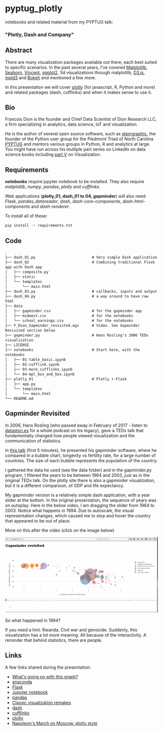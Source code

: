 # pyptug_plotly

notebooks and related material from my PYPTUG talk:

### "Plotly, Dash and Company"

## Abstract

There are many visualization packages available out there, each best suited to specific scenarios. In the past 
several years, I've covered [Matplotlib](http://matplotlib.org), [Seaborn](http://seaborn.pydata.org), 
[Vincent](https://github.com/wrobstory/vincent), [ggplot2](http://ggplot2.org), 3d visualizations through matplotlib,
[D3.js](http://D3js.org), [mpld3](https://mpld3.github.io/) and [Bokeh](https://bokeh.pydata.org/en/latest/) and
mentioned a few more. 

In this presentation we will cover [plotly](http://plot.ly) (for javascript, R, Python and more) and related packages
(dash, cufflinks) and when it makes sense to use it.


## Bio

Francois Dion is the founder and Chief Data Scientist of Dion Research LLC, a firm specializing in analytics,
data science, IoT and visualization. 

He is the author of several open source software, such as [stemgraphic](www.stemgraphic.org), the founder of the
Python user group for the Piedmont Triad of North Carolina [PYPTUG](www.pyptug.org) and mentors various groups
in Python, R and analytics at large. You might have run across his multiple part series on LinkedIn on 
data science books including [part V](https://www.linkedin.com/pulse/ex-libris-data-scientist-part-v-visualization-francois-dion) on Visualization.

## Requirements

**notebooks** require jupyter notebook to be installed. They also require _matplotlib_, _numpy_, _pandas_, 
_plotly_ and _cufflinks_.

Web applications (**plotly_01, dash_01 to 04, gapminder**) will also need _Flask_, _pandas_datareader_, _dash_,
_dash-core-components_, _dash-html-components_ and _dash-renderer_.

To install all of these:
```bash
pip install -r requirements.txt
```




## Code

```
.
├── dash_01.py                          # Very simple Dash application
├── dash_02                             # Combining traditional Flask app with Dash app
│   ├── composite.py
│   ├── static
│   └── templates
│       └── main.html
├── dash_03.py                          # callbacks, inputs and output
├── dash_04.py                          # a way around to have raw html
├── data
│   ├── gapminder.csv                   # for the gapminder app
│   ├── midwest.csv                     # for the notebooks
│   └── school_earnings.csv             # for the notebooks
├── F_Dion_Gapminder_revisited.ogv      # Video. See Gapminder Revisited section below
├── gapminder.py                        # Hans Rosling's 2006 TEDx visualization
├── LICENSE
├── notebooks                           # Start here, with the notebooks
│   ├── 01-table_basic.ipynb            
│   ├── 02-cufflink.ipynb
│   ├── 03-more_cufflinks.ipynb
│   └── 04-mpl_box_and_box.ipynb
├── plotly_01                           # Plotly + Flask
│   ├── app.py
│   └── templates
│       └── main.html
└── README.md
```


## Gapminder Revisited

In 2006, Hans Rosling (who passed away in February of 2017 - listen to 
[datastori.es](http://datastori.es/92-a-tribute-to-hans-rosling/) for a whole podcast on his legacy),
gave a TEDx talk that fundamentally changed how people viewed visualization and the communication of statistics.

In [this talk](https://www.youtube.com/watch?v=hVimVzgtD6w) (first 5 minutes), he presented his gapminder software,
where he compared in a bubble chart, longevity vs fertility rate, for a large number of countries. The size of each bubble represents the population
of the country.

I gathered the data he used (see the data folder) and in the gapminder.py program, I filtered the years to be between
1964 and 2003, just as in the original TEDx talk. On the plotly site there is also a gapminder visualization, but
it is a different comparison, of GDP and life expectancy.

My gapminder version is a relatively simple dash application, with a year
slider at the bottom. In the original presentation, the sequence of years was on autoplay. Here in the below
video, I am dragging the slider from 1964 to 2003. Notice what happens in 1994. Due to autoscale, the visual
representation changes, which caused me to stop and hover the country that appeared to be out of place.

More on this after the video (click on the image below)

[![Gapminder Revisited](gapminder.png)](https://youtu.be/Fh7J6KA2NR8)

So what happened in 1994?

If you need a hint: Rwanda. Civil war and genocide. Suddenly, this visualization has a lot more meaning. All because
of the interactivity. A reminder that behind statistics, there are people.

## Links

A few links shared during the presentation:

 - [What's going on with this graph?](https://www.nytimes.com/2017/09/06/learning/announcing-a-new-monthly-feature-whats-going-on-in-this-graph.html)
 - [anaconda](http://anaconda.com)
 - [Flask](http://flask.pocoo.org/)
 - [Jupyter notebook]()
 - [pandas](http://pandas.pydata.org/)
 - [Classic visualization remakes](https://blog.plot.ly/post/120532468127/how-to-analyze-data-seven-modern-remakes-of-the)
 - [dash](http://plot/ly/dash)
 - [cufflinks](https://github.com/mwaskom/seaborn)
 - [plotly](http://plot.ly)
 - [Napoleon's March on Moscow, plotly style](https://plot.ly/~Dreamshot/393/napoleons-march-to-moscow-the-war-of-1812-map-representing-the-losses-over-time-/#plot)
